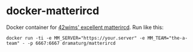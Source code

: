 
# docker-matterircd

Docker container for [42wims' excellent matterircd](https://github.com/42wim/matterircd). Run like this:
```
docker run -ti -e MM_SERVER="https://your.server" -e MM_TEAM="the-a-team" - -p 6667:6667 dramaturg/matterircd
```
